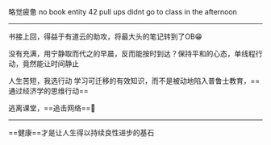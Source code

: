 略觉疲惫
no book entity
42 pull ups
didnt go to class in the afternoon

*******
书接上回，得益于有道云的助攻，将最大头的笔记转到了OB😁

没有充满，用宁静取而代之的早晨，反而能按时到达？保持平和的心态，单线程行动，竟然能让时间静止

人生苦短，我选行动
学习可迁移的有效知识，而不是被动地陷入普鲁士教育，==通过经济学的思维行动==

逃离课堂，==追击网络==💪
**********
==健康==才是让人生得以持续良性进步的基石